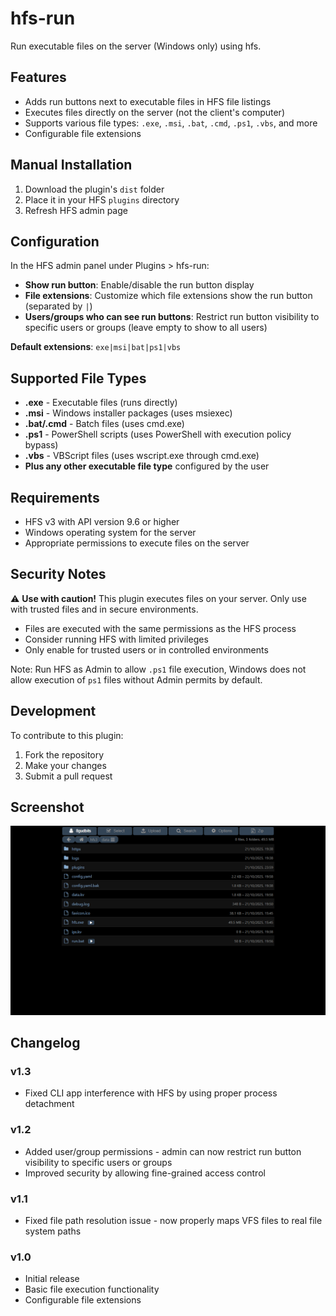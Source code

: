 # hfs-run

Run executable files on the server (Windows only) using hfs.

## Features

- Adds run buttons next to executable files in HFS file listings
- Executes files directly on the server (not the client's computer)
- Supports various file types: `.exe`, `.msi`, `.bat`, `.cmd`, `.ps1`, `.vbs`, and more
- Configurable file extensions

## Manual Installation

1. Download the plugin's `dist` folder
2. Place it in your HFS `plugins` directory
3. Refresh HFS admin page

## Configuration

In the HFS admin panel under Plugins > hfs-run:

- **Show run button**: Enable/disable the run button display
- **File extensions**: Customize which file extensions show the run button (separated by `|`)
- **Users/groups who can see run buttons**: Restrict run button visibility to specific users or groups (leave empty to show to all users)

**Default extensions**: `exe|msi|bat|ps1|vbs`

## Supported File Types

- **.exe** - Executable files (runs directly)
- **.msi** - Windows installer packages (uses msiexec)
- **.bat/.cmd** - Batch files (uses cmd.exe)
- **.ps1** - PowerShell scripts (uses PowerShell with execution policy bypass)
- **.vbs** - VBScript files (uses wscript.exe through cmd.exe)
- **Plus any other executable file type** configured by the user

## Requirements

- HFS v3 with API version 9.6 or higher
- Windows operating system for the server
- Appropriate permissions to execute files on the server

## Security Notes

⚠️ **Use with caution!** This plugin executes files on your server. Only use with trusted files and in secure environments.

- Files are executed with the same permissions as the HFS process
- Consider running HFS with limited privileges
- Only enable for trusted users or in controlled environments

Note: Run HFS as Admin to allow `.ps1` file execution, Windows does not allow execution of `ps1` files without Admin permits by default.

## Development

To contribute to this plugin:

1. Fork the repository
2. Make your changes
3. Submit a pull request

## Screenshot

![](./preview.png)

## Changelog

### v1.3

- Fixed CLI app interference with HFS by using proper process detachment

### v1.2

- Added user/group permissions - admin can now restrict run button visibility to specific users or groups
- Improved security by allowing fine-grained access control

### v1.1

- Fixed file path resolution issue - now properly maps VFS files to real file system paths

### v1.0

- Initial release
- Basic file execution functionality
- Configurable file extensions

